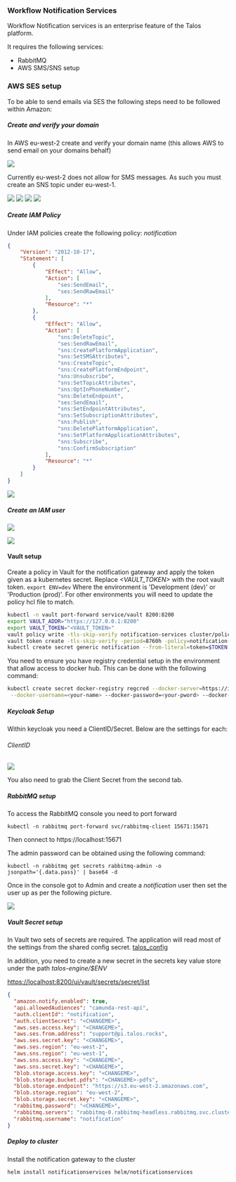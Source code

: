 ### Workflow Notification Services

Workflow Notification services is an enterprise feature of the Talos platform.

It requires the following services:
* RabbitMQ
* AWS SMS/SNS setup

 
### AWS SES setup
 
 
To be able to send emails via SES the following steps need to be followed within Amazon:
 
 
##### Create and verify your domain

In AWS eu-west-2 create and verify your domain name (this allows AWS to send email on your domains behalf)
 
![](../images/notification/ses.png)


Currently eu-west-2 does not allow for SMS messages. As such you must create an SNS topic under eu-west-1.

![](../images/notification/sns1.png)
![](../images/notification/sns2.png)
![](../images/notification/sns3.png)
![](../images/notification/sns4.png) 
 
##### Create IAM Policy
 
Under IAM policies create the following policy: *notification*

```json
{
    "Version": "2012-10-17",
    "Statement": [
        {
            "Effect": "Allow",
            "Action": [
                "ses:SendEmail",
                "ses:SendRawEmail"
            ],
            "Resource": "*"
        },
        {
            "Effect": "Allow",
            "Action": [
                "sns:DeleteTopic",
                "ses:SendRawEmail",
                "sns:CreatePlatformApplication",
                "sns:SetSMSAttributes",
                "sns:CreateTopic",
                "sns:CreatePlatformEndpoint",
                "sns:Unsubscribe",
                "sns:SetTopicAttributes",
                "sns:OptInPhoneNumber",
                "sns:DeleteEndpoint",
                "ses:SendEmail",
                "sns:SetEndpointAttributes",
                "sns:SetSubscriptionAttributes",
                "sns:Publish",
                "sns:DeletePlatformApplication",
                "sns:SetPlatformApplicationAttributes",
                "sns:Subscribe",
                "sns:ConfirmSubscription"
            ],
            "Resource": "*"
        }
    ]
}
```

![](../images/notification/policy.png)
 
 
##### Create an IAM user
 
![](../images/notification/user.png)

![](../images/notification/user2.png)



#### Vault setup

Create a policy in Vault for the notification gateway and apply the token given as a kubernetes secret. 
Replace *<VAULT_TOKEN>* with the root vault token. `export ENV=dev` Where the environment is 'Development (dev)' or 
'Production (prod)'. For other environments you will need to update the policy hcl file to match.

```bash
kubectl -n vault port-forward service/vault 8200:8200
export VAULT_ADDR="https://127.0.0.1:8200"
export VAULT_TOKEN="<VAULT_TOKEN>"
vault policy write -tls-skip-verify notification-services cluster/policies/notification-${ENV}.hcl
vault token create -tls-skip-verify -period=8760h -policy=notification-services -explicit-max-ttl=8760h
kubectl create secret generic notification --from-literal=token=$TOKEN
```


You need to ensure you have registry credential setup in the environment that allow access to docker hub. 
This can be done with the following command:

```bash
kubectl create secret docker-registry regcred --docker-server=https://index.docker.io/v1/ \
 --docker-username=<your-name> --docker-password=<your-pword> --docker-email=<your-email>
```


##### Keycloak Setup

Within keycloak you need a ClientID/Secret. Below are the settings for each:

###### ClientID

![](../images/notification/clientid.png)

You also need to grab the Client Secret from the second tab.


##### RabbitMQ setup

To access the RabbitMQ console you need to port forward

`kubectl -n rabbitmq port-forward svc/rabbitmq-client 15671:15671`

Then connect to https://localhost:15671

The admin password can be obtained using the following command:

`kubectl -n rabbitmq get secrets rabbitmq-admin -o jsonpath='{.data.pass}' | base64 -d`

Once in the console got to Admin and create a *notification* user then set the user up as per the following picture.

![](../images/notification/rabbitmq2.png)

##### Vault Secret setup

In Vault two sets of secrets are required. The application will read most of the settings from the shared config secret.
[talos_config](talos_config.md)

In addition, you need to create a new secret in the secrets key value store under the path
*talos-engine/$ENV* 

[https://localhost:8200/ui/vault/secrets/secret/list](https://localhost:8200/ui/vault/secrets/secret/list)

```json
{
  "amazon.notify.enabled": true,
  "api.allowedAudiences": "camunda-rest-api",
  "auth.clientId": "notification",
  "auth.clientSecret": "<CHANGEME>",
  "aws.ses.access.key": "<CHANGEME>",
  "aws.ses.from.address": "support@pi.talos.rocks",
  "aws.ses.secret.key": "<CHANGEME>",
  "aws.ses.region": "eu-west-2",
  "aws.sns.region": "eu-west-1",
  "aws.sns.access.key": "<CHANGEME>",
  "aws.sns.secret.key": "<CHANGEME>",
  "blob.storage.access.key": "<CHANGEME>",
  "blob.storage.bucket.pdfs": "<CHANGEME>-pdfs",
  "blob.storage.endpoint": "https://s3.eu-west-2.amazonaws.com",
  "blob.storage.region": "eu-west-2",
  "blob.storage.secret.key": "<CHANGEME>",
  "rabbitmq.password": "<CHANGEME>",
  "rabbitmq.servers": "rabbitmq-0.rabbitmq-headless.rabbitmq.svc.cluster.local:5671,rabbitmq-1.rabbitmq-headless.rabbitmq.svc.cluster.local:5671,rabbitmq-2.rabbitmq-headless.rabbitmq.svc.cluster.local:5671",
  "rabbitmq.username": "notification"
}
```


##### Deploy to cluster

Install the notification gateway to the cluster

```bash
helm install notificationservices helm/notificationservices
```
